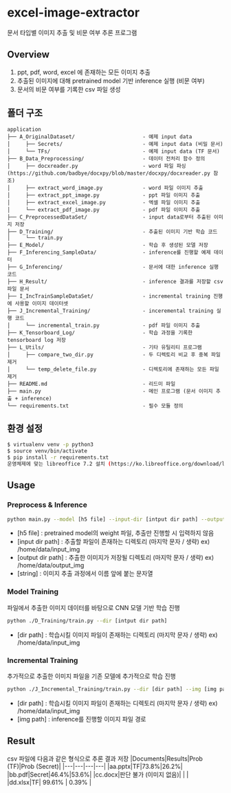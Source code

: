 # excel-image-extractor
문서 타입별 이미지 추출 및 비문 여부 추론 프로그램

## Overview
1. ppt, pdf, word, excel 에 존재하는 모든 이미지 추출
2. 추출된 이미지에 대해 pretrained model 기반 inference 실행 (비문 여부)
3. 문서의 비문 여부를 기록한 csv 파일 생성

## 폴더 구조
```
application
├── A_OriginalDataset/                      - 예제 input data
│     ├── Secrets/                          - 예제 input data (비밀 문서)
│     └── TFs/                              - 예제 input data (TF 문서)
├── B_Data_Preprocessing/                   - 데이터 전처리 함수 정의
│     ├── docxreader.py                     - word 파일 파싱 (https://github.com/badbye/docxpy/blob/master/docxpy/docxreader.py 참조)
│     ├── extract_word_image.py             - word 파일 이미지 추출
│     ├── extract_ppt_image.py              - ppt 파일 이미지 추출
│     ├── extract_excel_image.py            - 엑셀 파일 이미지 추출
│     └── extract_pdf_image.py              - pdf 파일 이미지 추출
├── C_PreprocessedDataSet/                  - input data로부터 추출된 이미지 저장
├── D_Training/                             - 추출된 이미지 기반 학습 코드
│     └── train.py                          
├── E_Model/                                - 학습 후 생성된 모델 저장
├── F_Inferencing_SampleData/               - inference를 진행할 예제 데이터
├── G_Inferencing/                          - 문서에 대한 inference 실행 코드
├── H_Result/                               - inference 결과를 저장할 csv 파일 문서
├── I_IncTrainSampleDataSet/                - incremental training 진행에 사용할 이미지 데이터셋
├── J_Incremental_Training/                 - inceremental training 실행 코드
│     └── incremental_train.py              - pdf 파일 이미지 추출
├── K_Tensorboard_Log/                      - 학습 과정을 기록한 tensorboard log 저장 
├── L_Utils/                                - 기타 유틸리티 프로그램
│     ├── compare_two_dir.py                - 두 디렉토리 비교 후 중복 파일 제거
│     └── temp_delete_file.py               - 디렉토리에 존재하는 모든 파일 제거
├── README.md                               - 리드미 파일
├── main.py                                 - 메인 프로그램 (문서 이미지 추출 + inference)
└── requirements.txt                        - 필수 모듈 정의
```
## 환경 설정
```bash
$ virtualenv venv -p python3
$ source venv/bin/activate
$ pip install -r requirements.txt
운영체제에 맞는 libreoffice 7.2 설치 (https://ko.libreoffice.org/download/libreoffice-fresh/)
```
## Usage

### Preprocess & Inference
```bash
python main.py --model [h5 file] --input-dir [intput dir path] --output-dir [output dir path] --label [string]
```
* [h5 file] : pretrained model의 weight 파일, 추출만 진행할 시 입력하지 않음
* [input dir path] : 추출할 파일이 존재하는 디렉토리 (마지막 문자 / 생략) ex) /home/data/input_img
* [output dir path] : 추출한 이미지가 저장될 디렉토리 (마지막 문자 / 생략) ex) /home/data/output_img
* [string] : 이미지 추출 과정에서  이름 앞에 붙는 문자열

### Model Training
파일에서 추출한 이미지 데이터를 바탕으로 CNN 모델 기반 학습 진행
```bash
python ./D_Training/train.py --dir [intput dir path]
```
* [dir path] : 학습시킬 이미지 파일이 존재하는 디렉토리 (마지막 문자 / 생략) ex) /home/data/input_img

### Incremental Training
추가적으로 추출한 이미지 파일을 기존 모델에 추가적으로 학습 진행 
```bash
python ./J_Incremental_Training/train.py --dir [dir path] --img [img path]
```
* [dir path] : 학습시킬 이미지 파일이 존재하는 디렉토리 (마지막 문자 / 생략) ex) /home/data/input_img
* [img path] : inference를 진행할 이미지 파일 경로
## Result
csv 파일에 다음과 같은 형식으로 추론 결과 저장
|Documents|Results|Prob (TF)|Prob (Secret)|
|---|---|---|---|
|aa.pptx|TF|73.8%|26.2%|
|bb.pdf|Secret|46.4%|53.6%|
|cc.docx|판단 불가 (이미지 없음)| | |
|dd.xlsx|TF| 99.61% | 0.39% |
